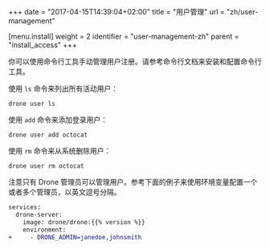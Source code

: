 +++
date = "2017-04-15T14:39:04+02:00"
title = "用户管理"
url = "zh/user-management"

[menu.install]
  weight = 2
  identifier = "user-management-zh"
  parent = "install_access"
+++

<!--You can manually manage user registration using the command line utility. Please see the command line documentation for installing and configuring the command line utility.-->

你可以使用命令行工具手动管理用户注册。请参考命令行文档来安装和配置命令行工具。

<!--Use the `ls` command to list all active users:-->

使用 `ls` 命令来列出所有活动用户：

```nohighlight
drone user ls
```

<!--Use the `add` command to add users to the system by login:-->

使用 `add` 命令来添加登录用户：

```nohighlight
drone user add octocat
```

<!--Use the `rm` command to remove users from the system by login:-->

使用 `rm` 命令来从系统删除用户：

```nohighlight
drone user rm octocat
```

<!--Please note that only drone administrators can manage users. Please see the below example to configure one or many administrators, separated by a comma, using the designated environment variable.-->

注意只有 Drone 管理员可以管理用户。参考下面的例子来使用环境变量配置一个或者多个管理员，以英文逗号分隔。

```diff
services:
  drone-server:
    image: drone/drone:{{% version %}}
    environment:
+     - DRONE_ADMIN=janedoe,johnsmith
```
